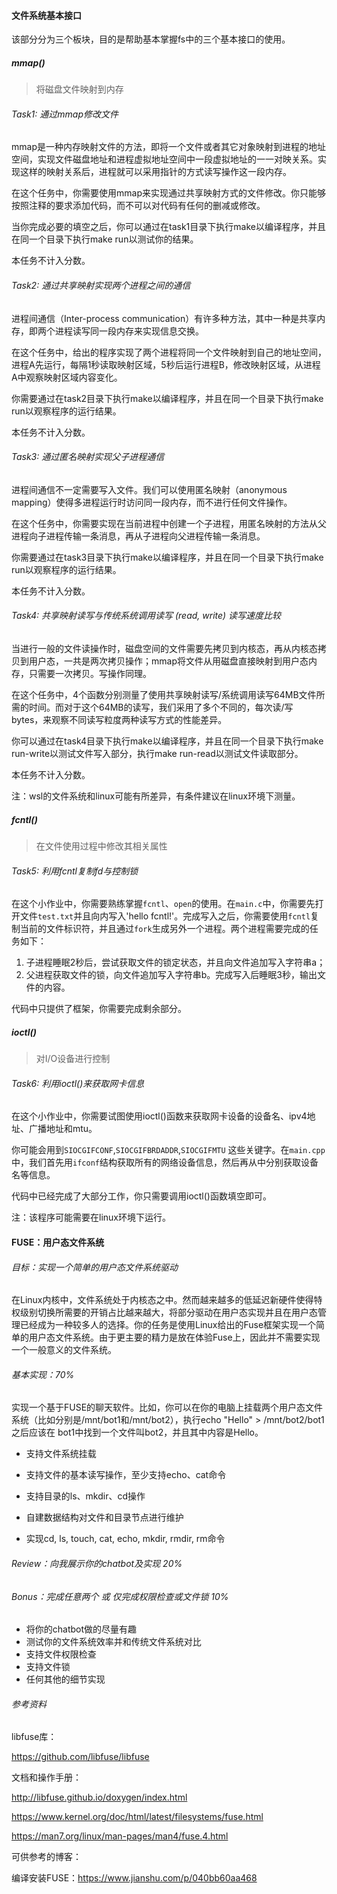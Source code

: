 #### 文件系统基本接口

该部分分为三个板块，目的是帮助基本掌握fs中的三个基本接口的使用。

##### mmap()

> 将磁盘文件映射到内存

###### Task1: 通过mmap修改文件

mmap是一种内存映射文件的方法，即将一个文件或者其它对象映射到进程的地址空间，实现文件磁盘地址和进程虚拟地址空间中一段虚拟地址的一一对映关系。实现这样的映射关系后，进程就可以采用指针的方式读写操作这一段内存。

在这个任务中，你需要使用mmap来实现通过共享映射方式的文件修改。你只能够按照注释的要求添加代码，而不可以对代码有任何的删减或修改。

当你完成必要的填空之后，你可以通过在task1目录下执行make以编译程序，并且在同一个目录下执行make run以测试你的结果。

本任务不计入分数。

###### Task2: 通过共享映射实现两个进程之间的通信

进程间通信（Inter-process communication）有许多种方法，其中一种是共享内存，即两个进程读写同一段内存来实现信息交换。

在这个任务中，给出的程序实现了两个进程将同一个文件映射到自己的地址空间，进程A先运行，每隔1秒读取映射区域，5秒后运行进程B，修改映射区域，从进程A中观察映射区域内容变化。

你需要通过在task2目录下执行make以编译程序，并且在同一个目录下执行make run以观察程序的运行结果。

本任务不计入分数。

###### Task3: 通过匿名映射实现父子进程通信

进程间通信不一定需要写入文件。我们可以使用匿名映射（anonymous mapping）使得多进程运行时访问同一段内存，而不进行任何文件操作。

在这个任务中，你需要实现在当前进程中创建一个子进程，用匿名映射的方法从父进程向子进程传输一条消息，再从子进程向父进程传输一条消息。

你需要通过在task3目录下执行make以编译程序，并且在同一个目录下执行make run以观察程序的运行结果。

本任务不计入分数。

###### Task4: 共享映射读写与传统系统调用读写 (read, write) 读写速度比较

当进行一般的文件读操作时，磁盘空间的文件需要先拷贝到内核态，再从内核态拷贝到用户态，一共是两次拷贝操作；mmap将文件从用磁盘直接映射到用户态内存，只需要一次拷贝。写操作同理。

在这个任务中，4个函数分别测量了使用共享映射读写/系统调用读写64MB文件所需的时间。而对于这个64MB的读写，我们采用了多个不同的<step>，每次读/写<step> bytes，来观察不同读写粒度两种读写方式的性能差异。

你可以通过在task4目录下执行make以编译程序，并且在同一个目录下执行make run-write以测试文件写入部分，执行make run-read以测试文件读取部分。

本任务不计入分数。

注：wsl的文件系统和linux可能有所差异，有条件建议在linux环境下测量。

##### fcntl()

> 在文件使用过程中修改其相关属性

###### Task5: 利用fcntl复制fd与控制锁

在这个小作业中，你需要熟练掌握`fcntl`、`open`的使用。在`main.c`中，你需要先打开文件`test.txt`并且向内写入'hello fcntl!'。完成写入之后，你需要使用`fcntl`复制当前的文件标识符，并且通过`fork`生成另外一个进程。两个进程需要完成的任务如下：

1. 子进程睡眠2秒后，尝试获取文件的锁定状态，并且向文件追加写入字符串a；
2. 父进程获取文件的锁，向文件追加写入字符串b。完成写入后睡眠3秒，输出文件的内容。

代码中只提供了框架，你需要完成剩余部分。

##### ioctl()

> 对I/O设备进行控制

###### Task6: 利用ioctl()来获取网卡信息

在这个小作业中，你需要试图使用ioctl()函数来获取网卡设备的设备名、ipv4地址、广播地址和mtu。

你可能会用到`SIOCGIFCONF`,`SIOCGIFBRDADDR`,`SIOCGIFMTU` 这些关键字。在`main.cpp`中，我们首先用`ifconf`结构获取所有的网络设备信息，然后再从中分别获取设备名等信息。

代码中已经完成了大部分工作，你只需要调用ioctl()函数填空即可。

注：该程序可能需要在linux环境下运行。



#### FUSE：用户态文件系统

###### 目标：实现一个简单的用户态文件系统驱动

在Linux内核中，文件系统处于内核态之中。然而越来越多的低延迟新硬件使得特权级别切换所需要的开销占比越来越大，将部分驱动在用户态实现并且在用户态管理已经成为一种较多人的选择。你的任务是使用Linux给出的Fuse框架实现一个简单的用户态文件系统。由于更主要的精力是放在体验Fuse上，因此并不需要实现一个一般意义的文件系统。

###### 基本实现：70%

实现一个基于FUSE的聊天软件。比如，你可以在你的电脑上挂载两个用户态文件系统（比如分别是/mnt/bot1和/mnt/bot2），执行echo "Hello" > /mnt/bot2/bot1 之后应该在 bot1中找到一个文件叫bot2，并且其中内容是Hello。

- 支持文件系统挂载

- 支持文件的基本读写操作，至少支持echo、cat命令
- 支持目录的ls、mkdir、cd操作
- 自建数据结构对文件和目录节点进行维护
- 实现cd, ls, touch, cat, echo, mkdir, rmdir, rm命令

###### Review：向我展示你的chatbot及实现 20%

###### Bonus：完成任意两个 或 仅完成权限检查或文件锁 10%

- 将你的chatbot做的尽量有趣
- 测试你的文件系统效率并和传统文件系统对比
- 支持文件权限检查
- 支持文件锁
- 任何其他的细节实现

###### 参考资料

libfuse库：

https://github.com/libfuse/libfuse

文档和操作手册：

http://libfuse.github.io/doxygen/index.html

https://www.kernel.org/doc/html/latest/filesystems/fuse.html

https://man7.org/linux/man-pages/man4/fuse.4.html

可供参考的博客：

编译安装FUSE：https://www.jianshu.com/p/040bb60aa468
